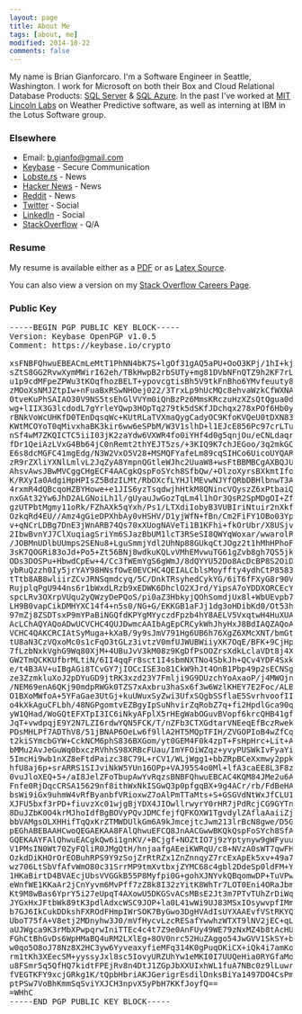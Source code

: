 ```yaml
---
layout: page
title: About Me
tags: [about, me]
modified: 2014-10-22
comments: false
---
```

My name is Brian Gianforcaro. I'm a Software Engineer in Seattle, Washington.
I work for Microsoft on both their Box and Cloud Relational Database Products: <i class="fa fa-database"></i> [SQL Server](http://en.wikipedia.org/wiki/Microsoft_SQL_Server) & <i class="fa fa-cloud"></i> [SQL Azure](http://en.wikipedia.org/wiki/SQL_Azure).
In the past I've worked at [MIT Lincoln Labs](https://www.ll.mit.edu) on Weather Predictive software, as well as interning at IBM in the Lotus Software group.

### Elsewhere
* Email: [b.gianfo@gmail.com](mailto:b.gianfo@gmail.com)
* [Keybase](http://keybase.io/bjg) - Secure Communication
* [Lobste.rs](https://lobste.rs/u/bjg) - News
* [Hacker News](http://news.ycombinator.com/user?id=bjg) - News
* [Reddit](http://reddit.com/u/realrbman) - News
* [Twitter](http://twitter.com/realrbman) - Social
* [LinkedIn](http://linkedin.com/in/bgianf) - Social
* [StackOverflow](http://stackoverflow.com/users/3415/brian-gianforcaro) - Q/A

### Resume
My resume is available either as a [PDF](/images/resume.pdf) or as [Latex Source](https://github.com/bgianfo/resume).

You can also view a version on my [Stack Overflow Careers Page](http://careers.stackoverflow.com/bg).

### Public Key

<pre>
-----BEGIN PGP PUBLIC KEY BLOCK-----
Version: Keybase OpenPGP v1.0.5
Comment: https://keybase.io/crypto

xsFNBFQhwuEBEACmLeMtT1PhNN4bK7S+lgOf31gAQ5aPU+OoO3KPj/1hI+kjWNl+
sZtS8GG2RvwXymMWirI62eh/TBkHwpB2rbSUTy+mg81DVbNFnQTZ9h2KF7rLDuf4
u1p9cdMFpeZPWu3tKOqfhozBELT+ypovcgtisBh5V9tkFnBho6YMvfeuuty89fjH
zMOoXsNMJZtpIw+nFuaBxRSwNHOej022/3TrxLp9hUcMQc8ehvaWzkCfWXNAMSaB
0tveKuPhSAIAO30V9NS5tsEhGlVVYm0iQnBzPz6MmsKRczuHzXZsQtQgua0dUmFx
wg+lIIX3G3lcdodL7gYrleYQwp3HOpTq279tk5dSKfJDchqx278xPOf6Hb0y4cwI
rBNkVoWcUHKfD0TEnDqsqWc+KUtRLaTVXmaQygCadyOC9KfoKVQeU0tDXN83Q0si
KWtMCOYoT0qMivxhaBK3kir6ww6eSPbM/W3V1slhD+l1EJcE856Pc97crLTuuylw
nSf4wM7ZKQICTC5iiI03jK2zaYdw6VXWR4fo0iYHf4d0g5qnjOu/eCNLdaqr7XHe
fDr1QeiAzLVxG4Bb64jC0nRemt2thYEJT5zs/+3KIQ9K7chJEGoo/3q2mkGCZvoM
E6s8dcMGFC41mgEdg/N3W2VxO5V28+MSMQFYafeLm89cqSIHCo6UicoUYQARAQAB
zR9rZXliYXNlLmlvL2JqZyA8YmpnQGtleWJhc2UuaW8+wsFtBBMBCgAXBQJUIcLh
AhsvAwsJBwMVCggCHgECF4AACgkQspFoSYch8SfbQw/+OlzoXyrsBXkmtIfoDwhM
K/RXyIa0AdgiHpHPIsZ5BdzILMt/RbOXcfLYHJlMEvwNJYfQRbDBHlbnwT3A+7Lz
4rxmR4dQBcqoHZBYHowe+e1JIS6yzTsqdwjhHtkM8QNincVQyszZ6xPtbaiQIXer
nxGAt32Yw6JhD2ALGNoiLh1l/gUyauJwGozTqLm4l1hOr3QsR2SpMDgOI+ZftZMO
gzUTPbtMgmy11oRk/FZhAXk5qYxh/Ps1/LTXdiIobyB3VUBIriNtuir2nXkf7kXi
OzkqRd4EU//Amz4gGieDPXhbAy0vHSHV/D1yjWfN+fBn/Cm2FiFY1OBo03YpQKhE
v+qNCrLDBg7DnE3jWnARB74Qs70xXUogNAVeTi1B1KFhi+fkOrUbr/X8USjvFsXO
2IbwBvnYJ7ClXuqiagSriYm6SJazBbUM1lcT3RSeSI8QWYqWoxar/wwarolRR8EU
/JOBMnUDlbUUmps2SENu8+LguSmmjYdl2UhNp88GUkqCtJOgz2t1hMhHPhoFGCDv
3sK7QOGRi83oJd+Po5+Zt56BNj8wdkuKQLvVMhEMvwuTG61gZvb8gh7QS5jkVUC0
ODs3DOSPu+HbwdCpEw+4/Cc3fWEmYgS6gWmJ/8dQYYU52Do8AcDcBP8S2OiDuPac
ybRuQzzh0Iy5jrYAY98HNsfOwE0EVCHC4QEIALCblsMoyffty4ydhCtP8583quH/
tTtb8AB8wliirZCvJRNSqmdcyq/5C/DnkTRsyhedCykYG/6iT6fFXyG8r90VdDnD
RujplqPgU944ns6r1bWxdLRzb9xEDWK6DhclO2XJrd/YipsA7oYDDXORCEcYj+zr
spcLRv3OXrpVUqu2yQWzyDePQoS/pi0aZ3HbkyjQOhSomdjUx8l+WbUEvpb7axp/
LH9B0vapCikDMHYXC14f4+n5s0/NG+G/EKKGB1aFJj1dg3oHDibKd0/Ot53hyp5M
97mZj8ZSDTsxP9mYPaBiNGQfdKPYgMYyczdFpzb4hY8AELV5VxqtwH4HuXUAEQEA
AcLChAQYAQoADwUCVCHC4QUJDwmcAAIbAgEpCRCykWhJhyHxJ8BdIAQZAQoABgUC
VCHC4QAKCRCIAtSyMuga+kXaB/9y9sJmV791Hg6UB6h76XgZ6XMcXNT/bmGtviNM
tU8aN3CzVQxoMc0s1cFqO3tGLz3ivtzV0mfUJWUBWiiyXK7OqE/BFK+9CjHpEItp
7fLzbNxkVghG9Wq80XjM+4UBuJvV3kM08z9KgDfPsOOZrsXdkLclaVDt8j4X1Qxq
GW2TmQCKKUfbrMLtiN/6II4qqFr8sct1I4sbmNXTNo4SbkJh+QCv4YDF4SxkAn9M
e/t4B3AV+uIBgAGi8TCvGY7jIOCcISE3o81CkW9hJt4OnB1Pbp49p2sECNSg/Kbr
ze3ZzmkluXoJ2pDYuGD9jtRK3xzd23Y7Fmlji9G9DUzchYoAxaoP/j4MWOjnArp+
/NEM69enA6QKj90mdpRWGk0TZS7xAxbru3haSx6f3w6WzlKHEY7E2Foc/ALBm1kP
O1BXoMWfoA+5YFaGae3UtGj+kuUWuxSyZwi3UfxSQgbSSflaE5SvrhvoofIIduOg
o4kXkAguCFLbh/48NGPgomtvEZBgyIpSuNhvirZqRobZ7q+fi2HpdlGca90qySi3
yW1QHad/WoGQtEFXTpI3IC6iNkyAFplX5rHEgWabOGuvBVopf6krcQHB41gf4duz
JqT+vwdpqjE9Y2N7LZI6rdwYQN5FCK/T/nZFb3CTXGdtarVNEeqEfBczRwekr8oE
PDsMHLPf7ADThV8/51jBNAP6OeLw6f9llA2HT5MQpTFIH/ZVGOPIoB4wZfCq7vD/
t2kiSYmcbGYW+CckNCM6phS836BXGom/yt0GEM4F0k4zpT+FsHpHrc+Lit+AsV9/
bMMu2AvJeGuWq0bxczRVhhS98XRBcFUau/ImYFOiWZqz+yvyPUSWkIvFyaYiBlEg
5ImcHi9wb1nXZ8eFtdPaizc38C79L+rCV1/WLjWgg1+bbZRpBCeXxmwy2ppkX3MY
hfU8aj6p+srARRS1SIJviNkW5YUn16OPp+VAJ95S4o0Ml+lfA3caEE8L3F8zqOvd
0vuJloXEQ+5+/aI8JelZFoTbupAwYvRqzsBNBFQhwuEBCAC4KQM84JMe2u6AJteS
Fnfe0RjDqcCRSA15629nf8ithWxNkISGwQ3p0pfgqBX+9g4ACr/rb/FdBeHAjPnq
bsWi9iGx9uhmW4vRfByanbfVRioxwZ7oAlPmTTaMts+S+GSGVdNtWxJfCLU1FLrv
XJFU5bxf3rPD+fiuvzXc01wjgBjYDX4JIOwllrwyrY0rHR7jPdRcjCG9GYTnF715
8DuJZbK0O4krMJhoIdfBgBOVyPQvJDMCfejfQFKOXW1TgvdylZAflaAaiiZjJPD+
bbVAMgsOLXHHifTqQxKrZTMWDUlkGm6A9kJmcejtcJwm213lrBcN8gwe/D5Gao9Z
pEGhABEBAAHCwoQEGAEKAA8FAlQhwuEFCQ8JnAACGwwBKQkQspFoSYch8SfAXSAE
GQEKAAYFAlQhwuEACgkQw6i1gnKV/+BCjgf+NOZtIO7j9zYptynyw9gWFyuuGXni
V1PMsIN0Wt70ZyFQliR0JMgQtH/hnjaafgAEeiKWRqU/c8+NVzA0sWT7qwFHZuaX
OzkdDiKHOrOrEOBuhRPS9Y9zSojZrRtRZx1ZnZnnqyZ7rcExApEk5xv+49a7HxTF
wz706LtSbVfAfvWmO80c31SrrMP9tmXvtbxjZYMC68c4gbl2DdeSp0ldFM+Y7HPh
1HKaBirtD4BVAEcjUbsVVGGkB55P8Myfpi0G+gohXJNYvkQBqomwDP+TuVPwVExy
eWnfWE1KKaAr2jCnYyvm6MvPff7zZ8k8I32zYitK8WhTr7LOT0Eni4ORaJbmD/4j
Kt9M8wBas6YprY5i27eUpqT4AXowU5DKGSvACsMBsE2Jt3m7PTvTUhZrDiWqXhve
JYGxHxJFtbWk89tK3pdlAdxcWSC9JOP+la0L41wWi9UJ83MSxIOsywvpfIMm05X1
b7GJ6IkCukDDkshFXROdFHmpIWrSOK7ByGwo3DgHVAdIsUYXAAEvfVStRKYQMRh4
UboT75fA+V8etj2MDnyhw3J0/mVfHycvLzcRESafYwwhzWTXT9lNV2jEC+qLQCg0
aUJWgca9K3rMbXPwpqrwIniTTEc4c4t7Z9e0AnFUy49WE79zNxMZ4b8tAcHUU8pG
FGhCtBhGvDs6WpHMaBQ4uRM2LXlEg+8OV0nrc52HuZAggo54JwGVV1SkSY+bLkXH
w0qo5O8oJ78Nz8X2HC3yw6YyveaxyfieMFq314K0gPuqOKiCX+iQk4i7amKoEIjS
rm1tKh3XEecSM+yyssyJxl8sc5IovyURZUhYw1eMKI0I7UUQeHia0RYGfaMoFxeP
u8FSmr5q5QfHQ7kidtFPEjRv8n4DtJ1ZGpJbXXUIxhWL1fuA7NBc0z9lLuwrQrWy
fVEGTKFY9xcjGRkg1K/tQpbHbriAKJGerigrEsdilDnksBiYa1497DO4CsPmDBFa
ptPSw7VoBhKmmSqSviYXJCH3npvX5yPbH7KKfJoyfQ==
=WHhC
-----END PGP PUBLIC KEY BLOCK-----
</pre>
